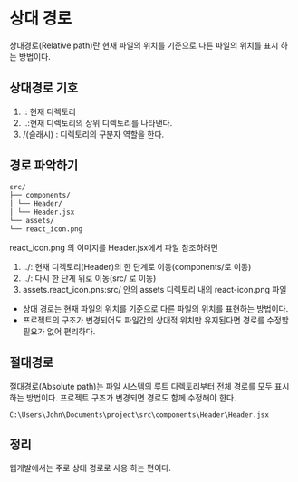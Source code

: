 # 상대 경로

상대경로(Relative path)란 현재 파일의 위치를 기준으로 다른 파일의 위치를 표시 하는 방법이다.

## 상대경로 기호

1. .: 현재 디렉토리
2. ..:현재 디렉토리의 상위 디렉토리를 나타낸다.
3. /(슬래시) : 디렉토리의 구분자 역할을 한다.

## 경로 파악하기

```md
src/
├── components/
│ └── Header/
│ └── Header.jsx
└── assets/
└── react_icon.png
```

react_icon.png 의 이미지를 Header.jsx에서 파일 참조하려면

1. ../: 현재 디겍토리(Header)의 한 단계로 이동(components/로 이동)
2. ../: 다시 한 단계 위로 이동(src/ 로 이동)
3. assets.react_icon.pns:src/ 안의 assets 디렉토리 내의 react-icon.png 파일

- 상대 경로는 현재 파일의 위치를 기준으로 다른 파일의 위치를 표현하는 방법이다.
- 프로젝트의 구조가 변경되어도 파일간의 상대적 위치만 유지된다면 경로를 수정할 필요가 없어 편리하다.

## 절대경로

절대경로(Absolute path)는 파일 시스템의 루트 디렉토리부터 전체 경로를 모두 표시하는 방법이다.
프로젝트 구조가 변경되면 경로도 함께 수정해야 한다.

```
C:\Users\John\Documents\project\src\components\Header\Header.jsx
```

## 정리

웹개발에서는 주로 상대 경로로 사용 하는 편이다.
